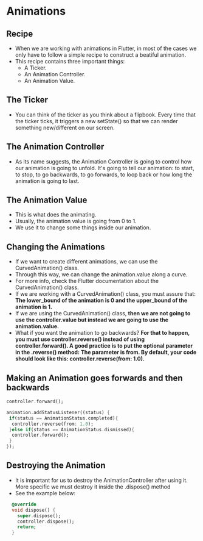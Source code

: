 # Animations

## Recipe
* When we are working with animations in Flutter, in most of the cases we only have to follow a simple recipe to construct a beatiful animation.
* This recipe contains three important things:
  * A Ticker.
  * An Animation Controller.
  * An Animation Value.

## The Ticker
* You can think of the ticker as you think about a flipbook. Every time that the ticker ticks, it triggers a new setState() so that we can render something new/different on our screen.

## The Animation Controller
* As its name suggests, the Animation Controller is going to control how our animation is going to unfold. It's going to tell our animation: to start, to stop, to go backwards, to go forwards, to loop back or how long the animation is going to last.

## The Animation Value
* This is what does the animating.
* Usually, the animation value is going from 0 to 1.
* We use it to change some things inside our animation.

## Changing the Animations
* If we want to create different animations, we can use the CurvedAnimation() class.
* Through this way, we can change the animation.value along a curve.
* For more info, check the Flutter documentation about the CurvedAnimation() class.
* If we are working with a CurvedAnimation() class, you must assure that: __The lower_bound of the animation is 0 and the upper_bound of the animation is 1.__
* If we are using the CurvedAnimation() class, __then we are not going to use the controller.value but instead we are going to use the animation.value.__
* What if you want the animation to go backwards? __For that to happen, you must use controller.reverse() instead of using controller.forward(). A good practice is to put the optional parameter in the .reverse() method: The parameter is from. By default, your code should look like this: controller.reverse(from: 1.0).__

## Making an Animation goes forwards and then backwards
```dart
controller.forward();

animation.addStatusListener((status) {
 if(status == AnimationStatus.completed){
  controller.reverse(from: 1.0);
 }else if(status == AnimationStatus.dismissed){
  controller.forward();
 }
});
```

## Destroying the Animation
* It is important for us to destroy the AnimationController after using it. More specific we must destroy it inside the .dispose() method
* See the example below:
```dart
  @override
  void dispose() {
    super.dispose();
    controller.dispose();
    return;
  }
```
